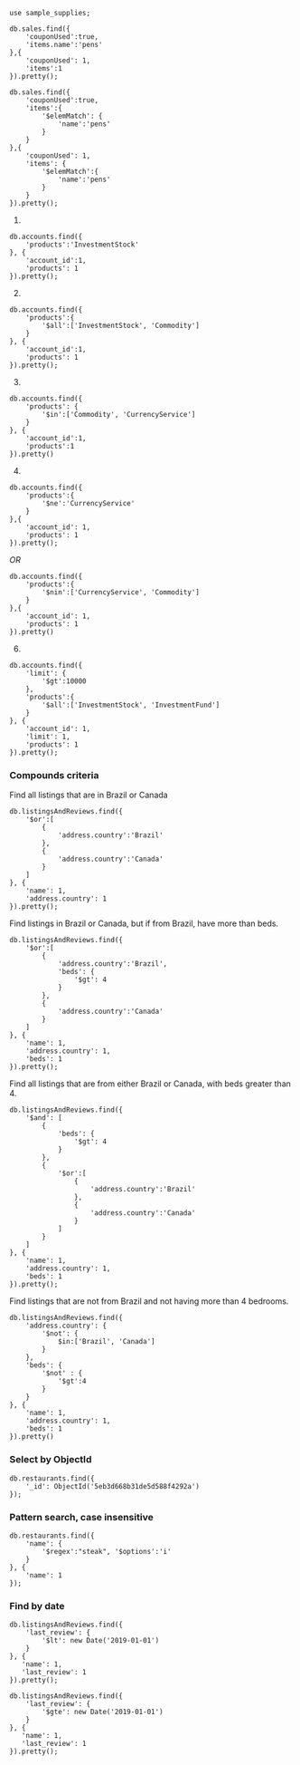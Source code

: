 ```
use sample_supplies;
```

```
db.sales.find({
    'couponUsed':true,
    'items.name':'pens'
},{
    'couponUsed': 1,
    'items':1
}).pretty();
```

```
db.sales.find({
    'couponUsed':true,
    'items':{
        '$elemMatch': {
            'name':'pens'
        }
    }
},{
    'couponUsed': 1,
    'items': {
        '$elemMatch':{
            'name':'pens'
        }
    }
}).pretty();
```

1. 
```
db.accounts.find({
    'products':'InvestmentStock'
}, {
    'account_id':1,
    'products': 1
}).pretty();
```

2.
```
db.accounts.find({
    'products':{
        '$all':['InvestmentStock', 'Commodity']
    }
}, {
    'account_id':1,
    'products': 1
}).pretty();
```

3.
```
db.accounts.find({
    'products': {
        '$in':['Commodity', 'CurrencyService']
    }
}, {
    'account_id':1,
    'products':1
}).pretty()
```

4.
```
db.accounts.find({
    'products':{
        '$ne':'CurrencyService'
    }
},{
    'account_id': 1,
    'products': 1
}).pretty();
```

*OR*

```
db.accounts.find({
    'products':{
        '$nin':['CurrencyService', 'Commodity']
    }
},{
    'account_id': 1,
    'products': 1
}).pretty()
```

6.
```
db.accounts.find({
    'limit': {
        '$gt':10000
    },
    'products':{
        '$all':['InvestmentStock', 'InvestmentFund']
    }
}, {
    'account_id': 1,
    'limit': 1,
    'products': 1
}).pretty();
```

### Compounds criteria

Find all listings that are in Brazil or Canada
```
db.listingsAndReviews.find({
    '$or':[
        {
            'address.country':'Brazil'
        },
        {
            'address.country':'Canada'
        }
    ]
}, {
    'name': 1,
    'address.country': 1
}).pretty();
```

Find listings in Brazil or Canada, but if from Brazil,
have more than beds.

```
db.listingsAndReviews.find({
    '$or':[
        {
            'address.country':'Brazil',
            'beds': {
                '$gt': 4
            }
        },
        {
            'address.country':'Canada'
        }
    ]
}, {
    'name': 1,
    'address.country': 1,
    'beds': 1
}).pretty();
```

Find all listings that are from either Brazil or Canada, 
with beds greater than 4.
```
db.listingsAndReviews.find({
    '$and': [
        {
            'beds': {
                '$gt': 4
            }
        },
        {
            '$or':[
                {
                    'address.country':'Brazil'
                },
                {
                    'address.country':'Canada'
                }
            ]
        }
    ]
}, {
    'name': 1,
    'address.country': 1,
    'beds': 1
}).pretty();
```
Find listings that are not from Brazil and not
having more than 4 bedrooms.

```
db.listingsAndReviews.find({
    'address.country': {
        '$not': {
            $in:['Brazil', 'Canada']
        }
    },
    'beds': {
        '$not' : {
            '$gt':4
        }
    }
}, {
    'name': 1,
    'address.country': 1,
    'beds': 1
}).pretty()
```

### Select by ObjectId

```
db.restaurants.find({
    '_id': ObjectId('5eb3d668b31de5d588f4292a')
});
```

### Pattern search, case insensitive
```
db.restaurants.find({
    'name': {
        '$regex':"steak", '$options':'i'
    }
}, {
    'name': 1
});
```

### Find by date
```
db.listingsAndReviews.find({
    'last_review': {
        '$lt': new Date('2019-01-01')
    }
}, {
   'name': 1,
   'last_review': 1  
}).pretty();
```
```
db.listingsAndReviews.find({
    'last_review': {
        '$gte': new Date('2019-01-01')
    }
}, {
   'name': 1,
   'last_review': 1  
}).pretty();
```
